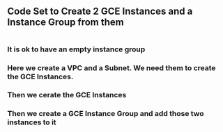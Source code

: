 

## Code Set to Create 2 GCE Instances and a Instance Group from them
#

#


### It is ok to have an empty instance group
###
### Here we create a VPC and a Subnet. We need them to create the GCE Instances.
### Then we cerate the GCE Instances
### Then we create a GCE Instance Group and add those two instances to it
###
